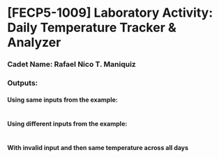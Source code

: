 # [FECP5-1009] Laboratory Activity: Daily Temperature Tracker & Analyzer

### Cadet Name: Rafael Nico T. Maniquiz

### Outputs:

#### Using same inputs from the example:
<img src=""/>

#### Using different inputs from the example:
<img src=""/>

#### With invalid input and then same temperature across all days
<img src=""/>
